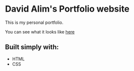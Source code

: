 # David Alim's Portfolio website

This is my personal portfolio.

You can see what it looks like [here](http://www.davidalim.com)

## Built simply with:
- HTML
- CSS
